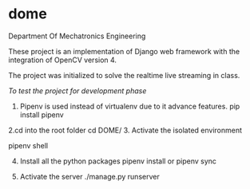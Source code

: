 # dome
Department Of Mechatronics Engineering

These project is an implementation of Django web framework with the integration of OpenCV version 4.

The project was initialized to solve the realtime live streaming in class.

*To test the project for development phase*

1. Pipenv is used instead of virtualenv due to it advance features.
pip install pipenv

2.cd into the root folder
cd DOME/
3. Activate the isolated environment

pipenv shell

4. Install all the python packages
pipenv install or pipenv sync

5. Activate the server
./manage.py runserver

